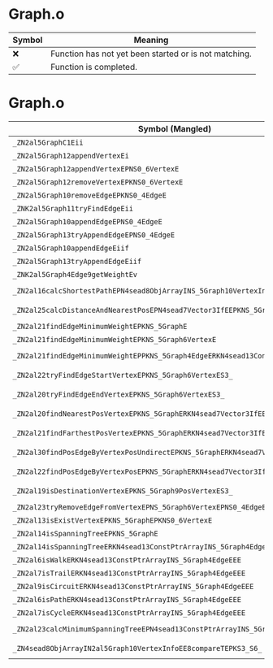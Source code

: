# Graph.o
| Symbol | Meaning 
| ------------- | ------------- 
| :x: | Function has not yet been started or is not matching. 
| :white_check_mark: | Function is completed. 


# Graph.o
| Symbol (Mangled) | Symbol (Demangled) | Decompiled? |
| ------------- |  ------------- | ------------- |
| `_ZN2al5GraphC1Eii` | `al::Graph::Graph(int,int)` | :white_check_mark: |
| `_ZN2al5Graph12appendVertexEi` | `al::Graph::appendVertex(int)` | :white_check_mark: |
| `_ZN2al5Graph12appendVertexEPNS0_6VertexE` | `al::Graph::appendVertex(al::Graph::Vertex *)` | :white_check_mark: |
| `_ZN2al5Graph12removeVertexEPKNS0_6VertexE` | `al::Graph::removeVertex(al::Graph::Vertex const*)` | :white_check_mark: |
| `_ZN2al5Graph10removeEdgeEPKNS0_4EdgeE` | `al::Graph::removeEdge(al::Graph::Edge const*)` | :white_check_mark: |
| `_ZNK2al5Graph11tryFindEdgeEii` | `al::Graph::tryFindEdge(int,int)const` | :white_check_mark: |
| `_ZN2al5Graph10appendEdgeEPNS0_4EdgeE` | `al::Graph::appendEdge(al::Graph::Edge *)` | :white_check_mark: |
| `_ZN2al5Graph13tryAppendEdgeEPNS0_4EdgeE` | `al::Graph::tryAppendEdge(al::Graph::Edge *)` | :white_check_mark: |
| `_ZN2al5Graph10appendEdgeEiif` | `al::Graph::appendEdge(int,int,float)` | :white_check_mark: |
| `_ZN2al5Graph13tryAppendEdgeEiif` | `al::Graph::tryAppendEdge(int,int,float)` | :white_check_mark: |
| `_ZNK2al5Graph4Edge9getWeightEv` | `al::Graph::Edge::getWeight(void)const` | :white_check_mark: |
| `_ZN2al16calcShortestPathEPN4sead8ObjArrayINS_5Graph10VertexInfoEEEPKS2_ii` | `al::calcShortestPath(sead::ObjArray<al::Graph::VertexInfo> *,al::Graph const*,int,int)` | :white_check_mark: |
| `_ZN2al25calcDistanceAndNearestPosEPN4sead7Vector3IfEEPKNS_5Graph7PosEdgeERKS2_` | `al::calcDistanceAndNearestPos(sead::Vector3<float> *,al::Graph::PosEdge const*,sead::Vector3<float> const&)` | :white_check_mark: |
| `_ZN2al21findEdgeMinimumWeightEPKNS_5GraphE` | `al::findEdgeMinimumWeight(al::Graph const*)` | :white_check_mark: |
| `_ZN2al21findEdgeMinimumWeightEPKNS_5Graph6VertexE` | `al::findEdgeMinimumWeight(al::Graph::Vertex const*)` | :white_check_mark: |
| `_ZN2al21findEdgeMinimumWeightEPPKNS_5Graph4EdgeERKN4sead13ConstPtrArrayIS1_EE` | `al::findEdgeMinimumWeight(al::Graph::Edge const**,sead::ConstPtrArray<al::Graph::Edge> const&)` | :white_check_mark: |
| `_ZN2al22tryFindEdgeStartVertexEPKNS_5Graph6VertexES3_` | `al::tryFindEdgeStartVertex(al::Graph::Vertex const*,al::Graph::Vertex const*)` | :white_check_mark: |
| `_ZN2al20tryFindEdgeEndVertexEPKNS_5Graph6VertexES3_` | `al::tryFindEdgeEndVertex(al::Graph::Vertex const*,al::Graph::Vertex const*)` | :white_check_mark: |
| `_ZN2al20findNearestPosVertexEPKNS_5GraphERKN4sead7Vector3IfEEf` | `al::findNearestPosVertex(al::Graph const*,sead::Vector3<float> const&,float)` | :white_check_mark: |
| `_ZN2al21findFarthestPosVertexEPKNS_5GraphERKN4sead7Vector3IfEEf` | `al::findFarthestPosVertex(al::Graph const*,sead::Vector3<float> const&,float)` | :white_check_mark: |
| `_ZN2al30findPosEdgeByVertexPosUndirectEPKNS_5GraphERKN4sead7Vector3IfEES7_` | `al::findPosEdgeByVertexPosUndirect(al::Graph const*,sead::Vector3<float> const&,sead::Vector3<float> const&)` | :white_check_mark: |
| `_ZN2al22findPosEdgeByVertexPosEPKNS_5GraphERKN4sead7Vector3IfEES7_` | `al::findPosEdgeByVertexPos(al::Graph const*,sead::Vector3<float> const&,sead::Vector3<float> const&)` | :white_check_mark: |
| `_ZN2al19isDestinationVertexEPKNS_5Graph9PosVertexES3_` | `al::isDestinationVertex(al::Graph::PosVertex const*,al::Graph::PosVertex const*)` | :white_check_mark: |
| `_ZN2al23tryRemoveEdgeFromVertexEPNS_5Graph6VertexEPNS0_4EdgeE` | `al::tryRemoveEdgeFromVertex(al::Graph::Vertex *,al::Graph::Edge *)` | :white_check_mark: |
| `_ZN2al13isExistVertexEPKNS_5GraphEPKNS0_6VertexE` | `al::isExistVertex(al::Graph const*,al::Graph::Vertex const*)` | :white_check_mark: |
| `_ZN2al14isSpanningTreeEPKNS_5GraphE` | `al::isSpanningTree(al::Graph const*)` | :white_check_mark: |
| `_ZN2al14isSpanningTreeERKN4sead13ConstPtrArrayINS_5Graph4EdgeEEE` | `al::isSpanningTree(sead::ConstPtrArray<al::Graph::Edge> const&)` | :white_check_mark: |
| `_ZN2al6isWalkERKN4sead13ConstPtrArrayINS_5Graph4EdgeEEE` | `al::isWalk(sead::ConstPtrArray<al::Graph::Edge> const&)` | :white_check_mark: |
| `_ZN2al7isTrailERKN4sead13ConstPtrArrayINS_5Graph4EdgeEEE` | `al::isTrail(sead::ConstPtrArray<al::Graph::Edge> const&)` | :white_check_mark: |
| `_ZN2al9isCircuitERKN4sead13ConstPtrArrayINS_5Graph4EdgeEEE` | `al::isCircuit(sead::ConstPtrArray<al::Graph::Edge> const&)` | :white_check_mark: |
| `_ZN2al6isPathERKN4sead13ConstPtrArrayINS_5Graph4EdgeEEE` | `al::isPath(sead::ConstPtrArray<al::Graph::Edge> const&)` | :white_check_mark: |
| `_ZN2al7isCycleERKN4sead13ConstPtrArrayINS_5Graph4EdgeEEE` | `al::isCycle(sead::ConstPtrArray<al::Graph::Edge> const&)` | :white_check_mark: |
| `_ZN2al23calcMinimumSpanningTreeEPN4sead13ConstPtrArrayINS_5Graph4EdgeEEEPKS2_` | `al::calcMinimumSpanningTree(sead::ConstPtrArray<al::Graph::Edge> *,al::Graph const*)` | :white_check_mark: |
| `_ZN4sead8ObjArrayIN2al5Graph10VertexInfoEE8compareTEPKS3_S6_` | `sead::ObjArray<al::Graph::VertexInfo>::compareT(al::Graph::VertexInfo const*,al::Graph::VertexInfo const*)` | :white_check_mark: |
